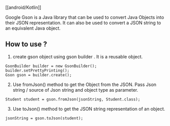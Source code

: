 [[android/Kotlin]]

Google Gson is a Java library that can be used to convert Java Objects into their JSON representation. It can also be used to convert a JSON string to an equivalent Java object.


## How to use ?
1. create gson object using gson builder . It is a reusable object.

```
GsonBuilder builder = new GsonBuilder(); 
builder.setPrettyPrinting(); 
Gson gson = builder.create();
```

2. Use fromJson() method to get the Object from the JSON. Pass Json string / source of Json string and object type as parameter.

```
Student student = gson.fromJson(jsonString, Student.class);
```

3. Use toJson() method to get the JSON string representation of an object.

```
jsonString = gson.toJson(student);
```

